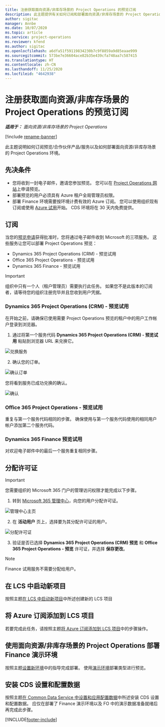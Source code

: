 ```yaml
---
title: 注册获取面向资源/非库存场景的 Project Operations 的预览订阅
description: 此主题提供有关如何订阅和部署面向资源/非库存场景的 Project Operations。
author: sigitac
manager: Annbe
ms.date: 10/07/2020
ms.topic: article
ms.service: project-operations
ms.reviewer: kfend
ms.author: sigitac
ms.openlocfilehash: a6dfa51f59119834230b7c9f8859a9d85eaae999
ms.sourcegitcommit: 573be7e36604ace82b35e439cfa748aa7c587415
ms.translationtype: HT
ms.contentlocale: zh-CN
ms.lasthandoff: 11/25/2020
ms.locfileid: "4642938"
---
```

# <a name="sign-up-for-project-operations-preview-subscriptions-for-resource-non-stocked-scenarios"></a>注册获取面向资源/非库存场景的 Project Operations 的预览订阅

_**适用于：** 面向资源/非库存场景的 Project Operations_

[!include [rename-banner](~/includes/cc-data-platform-banner.md)]

此主题说明如何订阅预览/合作伙伴产品/服务以及如何部署面向资源/非库存场景的 Project Operations 环境。

## <a name="prerequisites"></a>先决条件

- 您将收到一封电子邮件，邀请您参加预览。 您可以在 [Project Operations 网站](https://dynamics.microsoft.com/en-us/project-operations/overview/)上申请预览。
- 部署预览的用户必须具有 Azure 租户全局管理员权限。
- 部署 Finance 环境需要按环境计费有效的 Azure 订阅。 您可以使用组织现有订阅或使用 [Azure 试用](https://azure.microsoft.com/en-us/free/)开始。 CDS 环境将在 30 天内免费提供。

## <a name="subscribe"></a>订阅

当您的[预览申请](https://forms.office.com/FormsPro/Pages/ResponsePage.aspx?id=v4j5cvGGr0GRqy180BHbR56j8lZs0FdAvwT75_WNFyxUMkRDV1NYQU5TNjE2VjhKOVBUNVg2R0s1NC4u)获得批准时，您将通过电子邮件收到 Microsoft 的三项服务。 这些服务让您可以部署 Project Operations 预览：

- Dynamics 365 Project Operations (CRM) - 预览试用
- Office 365 Project Operations - 预览试用
- Dynamics 365 Finance - 预览试用

> [!IMPORTANT]
> 组织中只有一个人（租户管理员）需要执行此任务。 如果您不是此版本的订阅者，请等待您的组织注册完毕并且您收到用户凭据。

### <a name="dynamics-365-project-operations-crm---preview-trial"></a>Dynamics 365 Project Operations (CRM) - 预览试用 

在开始之前，请确保已使用需要 Project Operations 预览的租户中的用户工作帐户登录到浏览器。

1. 通过将第一个服务代码 **Dynamics 365 Project Operations (CRM) - 预览试用** 粘贴到浏览器 URL 来兑换它。

![兑换服务](./media/16RedeemFirstOfferNew.png)

2. 确认您的订单。

![确认订单](./media/17ConfirmOrderNew.png)

您将看到服务已成功兑换的确认。

![确认](./media/18OrderConfirmationNew.png)

### <a name="office-365-project-operations---preview-trial"></a>Office 365 Project Operations - 预览试用

重复与第一个服务代码相同的步骤。 确保使用与第一个服务代码使用的相同用户帐户添加第二个服务代码。

### <a name="dynamics-365-finance-preview-trial"></a>Dynamics 365 Finance 预览试用

对欢迎电子邮件中的最后一个服务重复相同步骤。

## <a name="assign-licenses"></a>分配许可证

> [!IMPORTANT]
> 您需要组织的 Microsoft 365 门户的管理访问权限才能完成以下步骤。

1. 转到 [Microsoft 365 管理中心](https://portal.office.com/)，向您的用户分配许可证。

![管理中心主页](./media/14AdminPortal.png)

2. 在 **活动用户** 页上，选择要为其分配许可证的用户。

![分配许可证](./media/15AssignLicenses.png)

3. 验证是否已选择 **Dynamics 365 Project Operations (CRM) 预览** 和 **Office 365 Project Operations - 预览** 许可证，并选择 **保存更改**。

> [!NOTE]
> Finance 试用服务不需要分配给用户。

## <a name="start-a-new-project-in-lcs"></a>在 LCS 中启动新项目

按照主题[在 LCS 中启动新项目](create-lcs-project.md)中所述创建新的 LCS 项目

## <a name="add-an-azure-subscription-to-an-lcs-project"></a>将 Azure 订阅添加到 LCS 项目

若要完成此任务，请按照主题[将 Azure 订阅添加到 LCS 项目](resource-add-azure-subscription-lcs-project.md)中的步骤操作。

## <a name="deploy-finance-demo-environment-with-project-operations-for-resourcenon-stocked-scenarios"></a>使用面向资源/非库存场景的 Project Operations 部署 Finance 演示环境

按照主题[设置新环境](resource-provision-new-environment.md)中的指导完成部署。 使用[演示环境](https://docs.microsoft.com/dynamics365/fin-ops-core/dev-itpro/deployment/deploy-demo-environment)部署类型进行预览。 

## <a name="install-cds-setup-and-configuration-data"></a>安装 CDS 设置和配置数据

按照主题[在 Common Data Service 中设置和应用配置数据](resource-apply-pro-setup-config-data.md)中所述安装 CDS 设置和配置数据。
应仅在部署了 Finance 演示环境以及 FO 中的演示数据准备就绪后再完成此步骤。


[!INCLUDE[footer-include](../includes/footer-banner.md)]